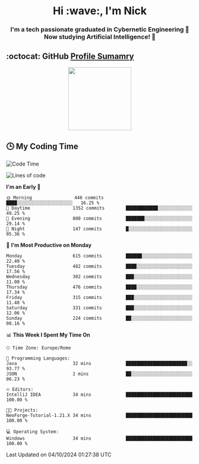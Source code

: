 <h1 align="center">Hi :wave:, I'm Nick</h1>

<h3 align="center">I'm a tech passionate graduated in Cybernetic Engineering 🤖<br>
Now studying Artificial Intelligence! 🧠</h3>


## :octocat: GitHub <a href="https://github.com/vn7n24fzkq/github-profile-summary-cards">Profile Sumamry</a>

<p align="center">
   <img style="height:170px;display:inline-block"  src="http://github-profile-summary-cards.vercel.app/api/cards/profile-details?username=CodeClimberNT&theme=github_dark" />
<!--    <img style="height:170px;display:inline-block"  src="http://github-profile-summary-cards.vercel.app/api/cards/repos-per-language?username=CodeClimberNT&theme=github_dark&exclude=" /> -->
</p>

 ## :clock3: My Coding Time 
 
<!--START_SECTION:waka-->
![Code Time](http://img.shields.io/badge/Code%20Time-372%20hrs%2010%20mins-blue)

![Lines of code](https://img.shields.io/badge/From%20Hello%20World%20I%27ve%20Written-3.1%20million%20lines%20of%20code-blue)

**I'm an Early 🐤** 

```text
🌞 Morning                446 commits         ████░░░░░░░░░░░░░░░░░░░░░   16.25 % 
🌆 Daytime                1352 commits        ████████████░░░░░░░░░░░░░   49.25 % 
🌃 Evening                800 commits         ███████░░░░░░░░░░░░░░░░░░   29.14 % 
🌙 Night                  147 commits         █░░░░░░░░░░░░░░░░░░░░░░░░   05.36 % 
```
📅 **I'm Most Productive on Monday** 

```text
Monday                   615 commits         ██████░░░░░░░░░░░░░░░░░░░   22.40 % 
Tuesday                  482 commits         ████░░░░░░░░░░░░░░░░░░░░░   17.56 % 
Wednesday                302 commits         ███░░░░░░░░░░░░░░░░░░░░░░   11.00 % 
Thursday                 476 commits         ████░░░░░░░░░░░░░░░░░░░░░   17.34 % 
Friday                   315 commits         ███░░░░░░░░░░░░░░░░░░░░░░   11.48 % 
Saturday                 331 commits         ███░░░░░░░░░░░░░░░░░░░░░░   12.06 % 
Sunday                   224 commits         ██░░░░░░░░░░░░░░░░░░░░░░░   08.16 % 
```


📊 **This Week I Spent My Time On** 

```text
🕑︎ Time Zone: Europe/Rome

💬 Programming Languages: 
Java                     32 mins             ███████████████████████░░   93.77 % 
JSON                     2 mins              ██░░░░░░░░░░░░░░░░░░░░░░░   06.23 % 

🔥 Editors: 
IntelliJ IDEA            34 mins             █████████████████████████   100.00 % 

🐱‍💻 Projects: 
NeoForge-Tutorial-1.21.X 34 mins             █████████████████████████   100.00 % 

💻 Operating System: 
Windows                  34 mins             █████████████████████████   100.00 % 
```


 Last Updated on 04/10/2024 01:27:38 UTC
<!--END_SECTION:waka-->

